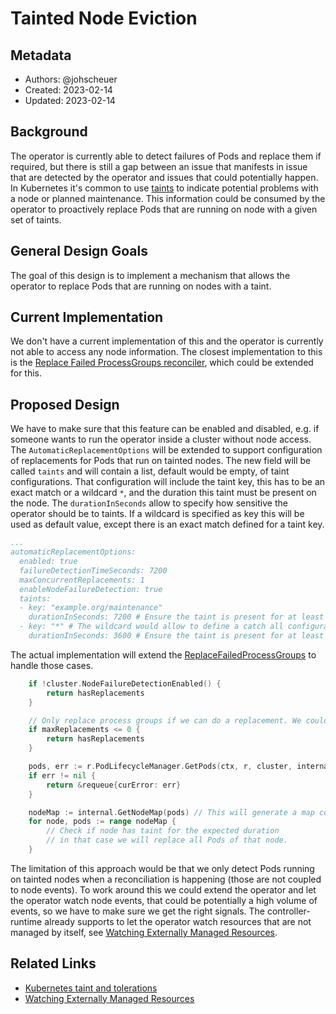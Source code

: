 # Tainted Node Eviction

## Metadata

* Authors: @johscheuer
* Created: 2023-02-14
* Updated: 2023-02-14

## Background

The operator is currently able to detect failures of Pods and replace them if required, but there is still a gap between an issue that manifests in issue that are detected by the operator and issues that could potentially happen.
In Kubernetes it's common to use [taints](https://kubernetes.io/docs/concepts/scheduling-eviction/taint-and-toleration) to indicate potential problems with a node or planned maintenance.
This information could be consumed by the operator to proactively replace Pods that are running on node with a given set of taints.

## General Design Goals

The goal of this design is to implement a mechanism that allows the operator to replace Pods that are running on nodes with a taint.

## Current Implementation

We don't have a current implementation of this and the operator is currently not able to access any node information.
The closest implementation to this is the [Replace Failed ProcessGroups reconciler](https://github.com/FoundationDB/fdb-kubernetes-operator/blob/main/controllers/replace_failed_process_groups.go), which could be extended for this.

## Proposed Design

We have to make sure that this feature can be enabled and disabled, e.g. if someone wants to run the operator inside a cluster without node access.
The `AutomaticReplacementOptions` will be extended to support configuration of replacements for Pods that run on tainted nodes.
The new field will be called `taints` and will contain a list, default would be empty, of taint configurations.
That configuration will include the taint key, this has to be an exact match or a wildcard `*`, and the duration this taint must be present on the node.
The `durationInSeconds` allow to specify how sensitive the operator should be to taints.
If a wildcard is specified as key this will be used as default value, except there is an exact match defined for a taint key.

```yaml
...
automaticReplacementOptions:
  enabled: true
  failureDetectionTimeSeconds: 7200
  maxConcurrentReplacements: 1
  enableNodeFailureDetection: true
  taints:
  - key: "example.org/maintenance"
    durationInSeconds: 7200 # Ensure the taint is present for at least 2 hours before replacing Pods on a node with this taint
  - key: "*" # The wildcard would allow to define a catch all configuration
    durationInSeconds: 3600 # Ensure the taint is present for at least 1 hour before replacing Pods on a node with this taint
```

The actual implementation will extend the [ReplaceFailedProcessGroups](https://github.com/FoundationDB/fdb-kubernetes-operator/blob/main/internal/replacements/replace_failed_process_groups.go) to handle those cases.

```go
    if !cluster.NodeFailureDetectionEnabled() {
		return hasReplacements
    }

	// Only replace process groups if we can do a replacement. We could also track this as an independent metric.
	if maxReplacements <= 0 {
		return hasReplacements
    }

	pods, err := r.PodLifecycleManager.GetPods(ctx, r, cluster, internal.GetPodListOptions(cluster, "", "")...)
    if err != nil {
        return &requeue{curError: err}
    }

	nodeMap := internal.GetNodeMap(pods) // This will generate a map containing the node name as key and the pods as value.
	for node, pods := range nodeMap {
		// Check if node has taint for the expected duration
		// in that case we will replace all Pods of that node.
    }
```

The limitation of this approach would be that we only detect Pods running on tainted nodes when a reconciliation is happening (those are not coupled to node events).
To work around this we could extend the operator and let the operator watch node events, that could be potentially a high volume of events, so we have to make sure we get the right signals.
The controller-runtime already supports to let the operator watch resources that are not managed by itself, see [Watching Externally Managed Resources](https://book.kubebuilder.io/reference/watching-resources/externally-managed.html).

## Related Links

- [Kubernetes taint and tolerations](https://kubernetes.io/docs/concepts/scheduling-eviction/taint-and-toleration)
- [Watching Externally Managed Resources](https://book.kubebuilder.io/reference/watching-resources/externally-managed.html)
